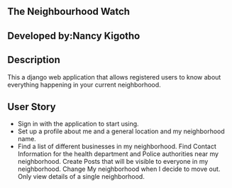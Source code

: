 ## The Neighbourhood Watch
## Developed by:Nancy Kigotho
## Description
This a django web application that allows registered users to know about everything happening in your current neighborhood.

## User Story
* Sign in with the application to start using.
* Set up a profile about me and a general location and my neighborhood name.
* Find a list of different businesses in my neighborhood.
Find Contact Information for the health department and Police authorities near my neighborhood.
Create Posts that will be visible to everyone in my neighborhood.
Change My neighborhood when I decide to move out.
Only view details of a single neighborhood.

